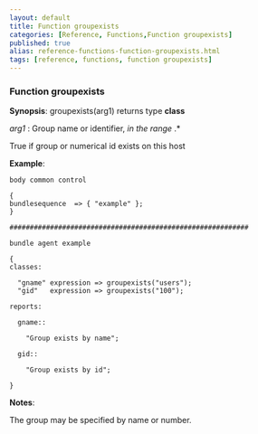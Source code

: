 ```yaml
---
layout: default
title: Function groupexists
categories: [Reference, Functions,Function groupexists]
published: true
alias: reference-functions-function-groupexists.html
tags: [reference, functions, function groupexists]
---
```


### Function groupexists

**Synopsis**: groupexists(arg1) returns type **class**

  
 *arg1* : Group name or identifier, *in the range* .\*   

True if group or numerical id exists on this host

**Example**:  
   

```cf3
body common control

{
bundlesequence  => { "example" };
}

###########################################################

bundle agent example

{     
classes:

  "gname" expression => groupexists("users");
  "gid"   expression => groupexists("100");

reports:

  gname::

    "Group exists by name";

  gid::

    "Group exists by id";

}
```

**Notes**:  
   

The group may be specified by name or number.
